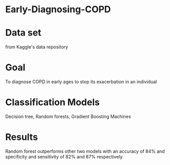 # Early-Diagnosing-COPD
# Data set 
from Kaggle's data repository
# Goal
To diagnose COPD in early ages to stop its exacerbation in an individual
# Classification Models
Decision tree, Random forests, Gradient Boosting Machines
# Results
Random forest outperforms other two models with an accuracy of 84% and specificity and sensitivity of 82% and 87% respectively. 

